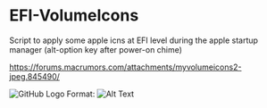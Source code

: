# EFI-VolumeIcons

Script to apply some apple icns at EFI level during the apple startup manager (alt-option key after power-on chime)

https://forums.macrumors.com/attachments/myvolumeicons2-jpeg.845490/

![GitHub Logo](/images/logo.png)
Format: ![Alt Text](url)
